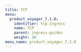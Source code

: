 ```yaml
---
title: TCP
menu:
  product_voyager_7.1.0:
    identifier: tcp-ingress
    name: TCP
    parent: ingress-guides
    weight: 20
menu_name: product_voyager_7.1.0
---
```

